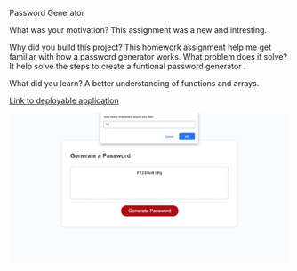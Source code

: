 Password Generator

What was your motivation? This assignment was a new and intresting.

Why did you build this project?
This homework assignment help me get familiar with how a password generator works.
What problem does it solve? It help solve the steps to create a funtional password generator .

What did you learn? A better understanding of functions and arrays.

[Link to deployable application](https://jose8160.github.io/homework-3/)

![Screenshot](PasswordGenerator.png)

